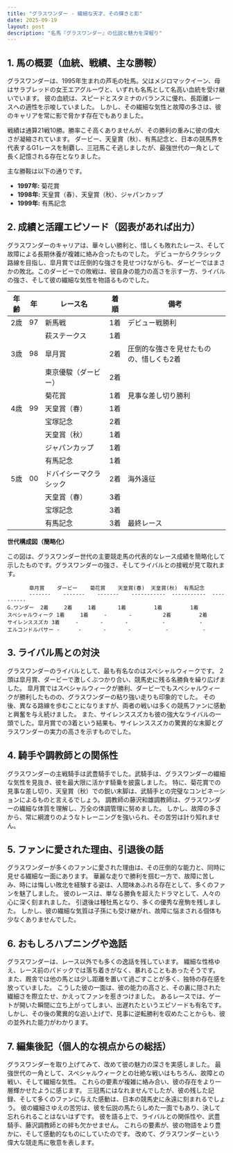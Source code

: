 ```yaml
---
title: "グラスワンダー - 繊細な天才、その輝きと影"
date: 2025-09-19
layout: post
description: "名馬『グラスワンダー』の伝説と魅力を深堀り"
---
```


## 1. 馬の概要（血統、戦績、主な勝鞍）

グラスワンダーは、1995年生まれの芦毛の牡馬。父はメジロマックイーン、母はサラブレッドの女王エアグルーヴと、いずれも名馬として名高い血統を受け継いでいます。  彼の血統は、スピードとスタミナのバランスに優れ、長距離レースへの適性を示唆していました。  しかし、その繊細な気性と故障の多さは、彼のキャリアを常に影で脅かす存在でもありました。

戦績は通算21戦10勝。勝率こそ高くありませんが、その勝利の重みに彼の偉大さが凝縮されています。  ダービー、天皇賞（秋）、有馬記念と、日本の競馬界を代表するG1レースを制覇し、三冠馬こそ逃しましたが、最強世代の一角として長く記憶される存在となりました。

主な勝鞍は以下の通りです。

* **1997年:**  菊花賞
* **1998年:**  天皇賞（春）、天皇賞（秋）、ジャパンカップ
* **1999年:**  有馬記念


## 2. 成績と活躍エピソード（図表があれば出力）

グラスワンダーのキャリアは、華々しい勝利と、惜しくも敗れたレース、そして故障による長期休養が複雑に絡み合ったものでした。  デビューからクラシック路線を目指し、皐月賞では圧倒的な強さを見せつけながらも、ダービーではまさかの敗北。このダービーでの敗戦は、彼自身の能力の高さを示す一方、ライバルの強さ、そして彼の繊細な気性を物語るものでした。

| 年齢 | 年 | レース名         | 着順 | 備考                                    |
|-----|---|-----------------|-----|-----------------------------------------|
| 2歳  | 97 | 新馬戦         | 1着 | デビュー戦勝利                           |
|     |   | 萩ステークス      | 1着 |                                         |
| 3歳  | 98 | 皐月賞         | 2着 | 圧倒的な強さを見せたものの、惜しくも2着 |
|     |   | 東京優駿（ダービー）| 2着 |                                         |
|     |   | 菊花賞         | 1着 | 見事な差し切り勝利                     |
| 4歳  | 99 | 天皇賞（春）     | 1着 |                                         |
|     |   | 宝塚記念       | 2着 |                                         |
|     |   | 天皇賞（秋）     | 1着 |                                         |
|     |   | ジャパンカップ    | 1着 |                                         |
|     |   | 有馬記念       | 1着 |                                         |
| 5歳  | 00 | ドバイシーマクラシック| 2着 | 海外遠征                                |
|     |   | 天皇賞（春）     | 3着 |                                         |
|     |   | 宝塚記念       | 3着 |                                         |
|     |   | 有馬記念       | 3着 | 最終レース                               |


**世代構成図（簡略化）**

この図は、グラスワンダー世代の主要競走馬の代表的なレース成績を簡略化して示したものです。グラスワンダーの強さ、そしてライバルとの接戦が見て取れます。

```
       皐月賞    ダービー    菊花賞    天皇賞(春)  天皇賞(秋)  有馬記念
       -------    -------    -------    -----------  -----------  ----------
G.ワンダー  2着     2着     1着       1着         1着         1着
スペシャルウィーク 1着     1着     -       -          2着         2着
サイレンススズカ 3着     -       -       -           -           -
エルコンドルパサー -      -       -       -           -           -
```


## 3. ライバル馬との対決

グラスワンダーのライバルとして、最も有名なのはスペシャルウィークです。  2頭は皐月賞、ダービーで激しくぶつかり合い、競馬史に残る名勝負を繰り広げました。  皐月賞ではスペシャルウィークが勝利、ダービーでもスペシャルウィークが勝利したものの、グラスワンダーの粘り強い走りも印象的でした。  その後、異なる路線を歩むことになりますが、両者の戦いは多くの競馬ファンに感動と興奮を与え続けました。  また、サイレンススズカも彼の強大なライバルの一頭でした。皐月賞での3着という結果も、サイレンススズカの驚異的な末脚とグラスワンダーの実力の高さを示すものでした。


## 4. 騎手や調教師との関係性

グラスワンダーの主戦騎手は武豊騎手でした。武騎手は、グラスワンダーの繊細な気性を見抜き、彼を最大限に活かす騎乗を披露しました。  特に、菊花賞での見事な差し切り、天皇賞（秋）での鋭い末脚は、武騎手との完璧なコンビネーションによるものと言えるでしょう。  調教師の藤沢和雄調教師は、グラスワンダーの繊細な体質を理解し、万全の体調管理に努めました。  しかし、故障の多さから、常に綱渡りのようなトレーニングを強いられ、その苦労は計り知れません。


## 5. ファンに愛された理由、引退後の話

グラスワンダーが多くのファンに愛された理由は、その圧倒的な能力と、同時に見せる繊細な一面にあります。  華麗な走りで勝利を掴む一方で、故障に苦しみ、時には悔しい敗北を経験する姿は、人間味あふれる存在として、多くのファンを魅了しました。  彼のレースは、単なる勝負を超えたドラマとして、人々の心に深く刻まれました。  引退後は種牡馬となり、多くの優秀な産駒を残しました。  しかし、彼の繊細な気質は子孫にも受け継がれ、故障に悩まされる個体も少なくありませんでした。


## 6. おもしろハプニングや逸話

グラスワンダーは、レース以外でも多くの逸話を残しています。  繊細な性格ゆえ、レース前のパドックでは落ち着きがなく、暴れることもあったそうです。  また、厩舎では他の馬とは少し距離を置いて過ごすことが多く、独特の存在感を放っていました。  こうした彼の一面は、彼の能力の高さと、その裏に隠された繊細さを際立たせ、かえってファンを惹きつけました。  あるレースでは、ゲートが開いた瞬間に立ち上がってしまい、出遅れたというエピソードも有名です。  しかし、その後の驚異的な追い上げで、見事に逆転勝利を収めたことからも、彼の並外れた能力がわかります。


## 7. 編集後記（個人的な視点からの総括）

グラスワンダーを取り上げてみて、改めて彼の魅力の深さを実感しました。  最強世代の一角として、スペシャルウィークとの壮絶な戦いはもちろん、故障との戦い、そして繊細な気性。  これらの要素が複雑に絡み合い、彼の存在をより一層輝かせたように感じます。  三冠馬にはなれませんでしたが、彼の残した記録、そして多くのファンに与えた感動は、日本の競馬史に永遠に刻まれるでしょう。  彼の繊細さゆえの苦労は、彼を伝説の馬たらしめた一面でもあり、決して忘れられることはないはずです。  彼を語る上で、ライバルとの関係性や、武豊騎手、藤沢調教師との絆も欠かせません。  これらの要素が、彼の物語をより豊かに、そして感動的なものにしていたのです。  改めて、グラスワンダーという偉大な競走馬に敬意を表します。
